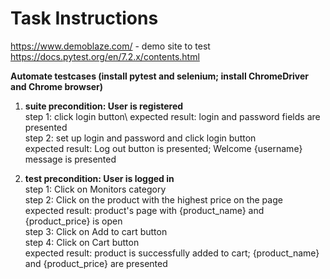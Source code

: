 # Task Instructions
https://www.demoblaze.com/ - demo site to test
https://docs.pytest.org/en/7.2.x/contents.html

__Automate testcases (install pytest and selenium; install ChromeDriver and Chrome browser)__

1. __suite precondition: User is registered__  
step 1: click login button\ 
  expected result: login and password fields are presented\
step 2: set up login and password and click login button\
  expected result: Log out button is presented;  Welcome {username} message is presented

2. __test precondition: User is logged in__\
step 1: Click on Monitors category\
step 2: Click on the product with the highest price on the page\
  expected result: product's page with {product_name} and {product_price} is open\
step 3: Click on Add to cart button\
step 4: Click on Cart button\
  expected result: product is successfully added to cart; {product_name} and {product_price} are presented